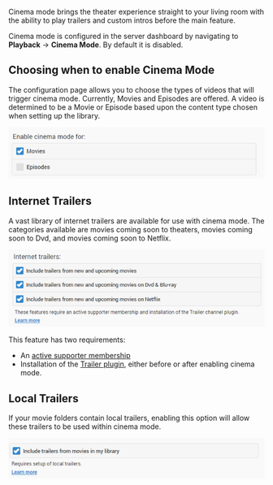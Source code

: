 Cinema mode brings the theater experience straight to your living room with the ability to play trailers and custom intros before the main feature.

Cinema mode is configured in the server dashboard by navigating to **Playback** -> **Cinema Mode**. By default it is disabled.

## Choosing when to enable Cinema Mode

The configuration page allows you to choose the types of videos that will trigger cinema mode. Currently, Movies and Episodes are offered. A video is determined to be a Movie or Episode based upon the content type chosen when setting up the library.

![](images/server/cinemamode1.png)

## Internet Trailers

A vast library of internet trailers are available for use with cinema mode. The categories available are movies coming soon to theaters, movies coming soon to Dvd, and movies coming soon to Netflix.

![](images/server/cinemamode3.png)

This feature has two requirements:

* An [active supporter membership](http://mediabrowser.tv/donate)
* Installation of the [Trailer plugin](Plugins), either before or after enabling cinema mode.

## Local Trailers

If your movie folders contain local trailers, enabling this option will allow these trailers to be used within cinema mode.

![](images/server/cinemamode2.png)